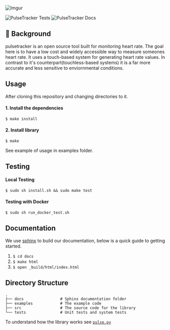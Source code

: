 ![Imgur](https://i.imgur.com/E3s6RUi.png)

![PulseTracker Tests](https://github.com/akilhylton/pulsetracker/workflows/PulseTracker%20Tests/badge.svg)
![PulseTracker Docs](https://img.shields.io/readthedocs/pulsetracker)


## 💭 Background
pulsetracker is an open source tool built for monitoring heart rate. The goal here is to have a low cost and widely accessible way to measure someones heart rate. It uses a touch-based system for generating heart rate values. In contrast to it's counterpart(touchless-based systems) it is a far more accurate and less sensitive to enviornmental conditions.  

## Usage
After cloning this repository and changing directories to it.

#### 1. Install the dependencies
```
$ make install
```
#### 2. Install library
```
$ make
```
See example of usage in examples folder.

## Testing 
#### Local Testing
```
$ sudo sh install.sh && sudo make test
```
#### Testing with Docker
```
$ sudo sh run_docker_test.sh
```

## Documentation
We use [sphinx](https://www.sphinx-doc.org/en/master/) to build our documentation, below is a quick guide to getting started. 
1. `$ cd docs`
2. `$ make html`
3. `$ open _build/html/index.html`

Directory Structure
------
    .
    ├── docs                # Sphinx documentation folder
    ├── examples            # The example code 
    ├── src                 # The source code for the library
    └── tests               # Unit tests and system tests

To understand how the library works see [`pulse.py`](src/pulse.py)
